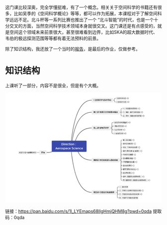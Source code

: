 这门课比较深奥，完全学懂挺难，有了一个概念。相关关于空间科学的书籍还有很多，比如吴季的《空间科学概论》等等，都可以作为拓展，本课程对于了解空间科学远远不足。北斗杯等一系列比赛也推出了一个 “北斗智能”的时代，也是一个十分交叉的方面，当然空间科学技术领域本身就很交叉。这门课还是有点感受的，就是空间这个领域未来前景很大，甚至很难看到边界，比如SKA的超大数据时代、韦伯的极远探测范围等等都有着无法预料的前景。



除了知识结构，我还放了一个当时的[报告](/XUD_Report_空间科学导论.pdf)，是最后的作业，仅做参考。



# 知识结构

上课听了一部分，内容不是很全，但是有个大概。

![image-20220913165835542](README.assets/image-20220913165835542.png)

链接：https://pan.baidu.com/s/1l_LYEmaps68lIgHmjQHM8g?pwd=0qda 
提取码：0qda 
